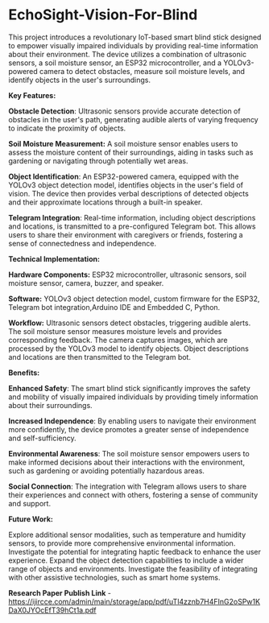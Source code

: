 # EchoSight-Vision-For-Blind


This project introduces a revolutionary IoT-based smart blind stick designed to empower visually impaired individuals by providing real-time information about their environment. The device utilizes a combination of ultrasonic sensors, a soil moisture sensor, an ESP32 microcontroller, and a YOLOv3-powered camera to detect obstacles, measure soil moisture levels, and identify objects in the user's surroundings.

**Key Features:**

**Obstacle Detection**: Ultrasonic sensors provide accurate detection of obstacles in the user's path, generating audible alerts of varying frequency to indicate the proximity of objects.

**Soil Moisture Measurement:** A soil moisture sensor enables users to assess the moisture content of their surroundings, aiding in tasks such as gardening or navigating through potentially wet areas.

**Object Identification**: An ESP32-powered camera, equipped with the YOLOv3 object detection model, identifies objects in the user's field of vision. The device then provides verbal descriptions of detected objects and their approximate locations through a built-in speaker.

**Telegram Integration**: Real-time information, including object descriptions and locations, is transmitted to a pre-configured Telegram bot. This allows users to share their environment with caregivers or friends, fostering a sense of connectedness and independence.


**Technical Implementation:**

**Hardware Components:** 
                        ESP32 microcontroller, ultrasonic sensors, soil moisture sensor, camera, buzzer, and speaker.

**Software:** 
             YOLOv3 object detection model, custom firmware for the ESP32, Telegram bot integration,Arduino IDE and Embedded C, Python.

**Workflow:** 
             Ultrasonic sensors detect obstacles, triggering audible alerts. The soil moisture sensor measures moisture levels and provides corresponding feedback. The camera captures images, which are processed by the YOLOv3 model to identify objects. Object descriptions and locations are then transmitted to the Telegram bot.


**Benefits:**

**Enhanced Safety**: The smart blind stick significantly improves the safety and mobility of visually impaired individuals by providing timely information about their surroundings.

**Increased Independence**: By enabling users to navigate their environment more confidently, the device promotes a greater sense of independence and self-sufficiency.

**Environmental Awareness**: The soil moisture sensor empowers users to make informed decisions about their interactions with the environment, such as gardening or avoiding potentially hazardous areas.

**Social Connection**: The integration with Telegram allows users to share their experiences and connect with others, fostering a sense of community and support.

**Future Work:**

Explore additional sensor modalities, such as temperature and humidity sensors, to provide more comprehensive environmental information.
Investigate the potential for integrating haptic feedback to enhance the user experience.
Expand the object detection capabilities to include a wider range of objects and environments.
Investigate the feasibility of integrating with other assistive technologies, such as smart home systems.


 
**Research Paper Publish Link** - https://ijircce.com/admin/main/storage/app/pdf/uTl4zznb7H4FInG2oSPw1KDaX0JYOcEfT39hCt1a.pdf

